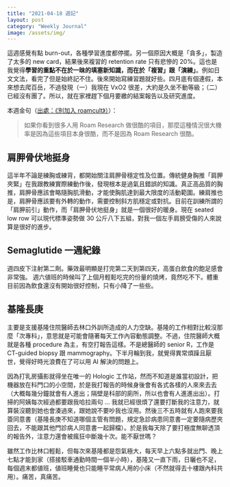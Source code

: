 ```yaml
---
title: "2021-04-18 週記"
layout: post
category: "Weekly Journal"
image: /assets/img/
---
```


這週感覺有點 burn-out，各種學習進度都停擺。另一個原因大概是「貪多」，製造了太多的 new card，結果後來複習的 retention rate 只有悲慘的 20%。這也是我覺得**學習的重點不在於一昧的填塞新知識，而在於「複習」跟「演練」**。例如日文文法，看完了但是始終記不住。後來開始寫練習題就好些。四月底有個連假，本來想去爬百岳，不過發現（一）我現在 VxO2 很差，大約是久坐不動等級；（二）已經沒有團了。所以，就在家裡趕下個月要繳的結案報告以及研究進度。

本週金句（[出處：《別加入 roamcult》）](https://sspai.com/post/61010)）：

> 如果你看到很多人用 Roam Research 做很酷的項目，那麼這種情況很大機率是因為這些項目本身很酷，而不是因為 Roam Research 很酷。

## 肩胛骨伏地挺身

這半年不論是練胸或練背，都開始關注肩胛骨穩定性及位置。傳統健身胸推「肩胛夾緊」在我跟教練實際練動作後，發現根本是過氣且錯誤的知識。真正高品質的胸推，肩胛骨應該會略隨胸肌滑動，才能使胸肌達到最大限度的活動範圍。練肩推也是，肩胛骨應該要有外轉的動作，需要控制斜方肌穩定或對抗。目前在訓練所謂的「肩胛前引」動作，而「肩胛骨伏地挺身」就是一個很好的暖身。現在 seated low row 可以現代標準姿勢做 30 公斤八下五組，對我一個左手肩膀受傷的人來說算是很好的進步。

## Semaglutide 一週紀錄

週四皮下注射第二劑。藥效最明顯是打完第二天到第四天，高蛋白飲食的飽足感會非常強。 週六値班的時候叫了上個月輕鬆吃完的份量的燒烤，竟然吃不下。體重目前因為飲食還沒有開始很好控制，只有小降了一些些。

## 基隆長庚

主要是支援基隆住院醫師去林口外訓所造成的人力空缺。基隆的工作相對比較沒那麼「次專科」，意思就是可能會隨著每天工作內容動態調整。不過，住院醫師大概就是各種 procedure 為主，有空打報告這樣。不是總醫師的 senior R，工作是 CT-guided biopsy 跟 mammography。下半月輪到我，就覺得異常煩躁且厭世，覺得好時光浪費在了可以用 AI 解決的問題上。

因為打乳房攝影就得坐在唯一的 Hologic 工作站，然而不知道是誰當初設計，把機器放在科門口的小空間，於是我打報告的時候身後會有各式各樣的人來來去去（大概每幾分鐘就會有人進出；隔壁是科部的廁所，所以也會有人進進出出）。打掃的阿姨每次經過都要跟我哈拉兩句 ... 我就已經很煩了還要打斷我的注意力，就算裝沒聽到她也會湊過來，跟她說不要吵我也沒用。然後三不五時就有人跑來要我簽同意書（基隆長庚不知道哪個主管有問題，規定急診病患同意書一定要隨病歷夾回去，不能跟其他門診病人同意書一起歸檔）。於是我每天除了要打極度無聊透頂的報告外，注意力還會被瘋狂中斷幾十次。能不厭世嗎？

雖然工作比林口輕鬆，但每次來基隆都是怨氣極大，每天早上六點多就出門、晚上七點才能到家（搭接駁車通勤時間一個半小時），基隆又一直下雨，日曬也不足，每個週末都値班，値班睡覺也只能睡平常病人用的小床（不然就得去十樓跟內科共用）。痛苦，真痛苦。
